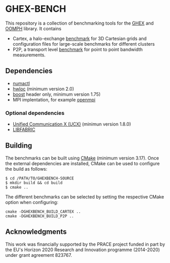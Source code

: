 # GHEX-BENCH

This repository is a collection of benchmarking tools for the
[GHEX](https://github.com/ghex-org/GHEX) and 
[OOMPH](https://github.com/ghex-org/oomph)
library. It contains

* Cartex, a halo-exchange [benchmark](https://github.com/GridTools/GHEX-BENCH/tree/main/cartex) for 3D
  Cartesian grids and configuration files for large-scale benchmarks for different clusters
* P2P, a transport level [benchmark](https://github.com/GridTools/GHEX-BENCH/tree/main/p2p) for point to
  point bandwidth measurements.

## Dependencies

* [numactl](https://github.com/numactl/numactl)
* [hwloc](https://github.com/open-mpi/hwloc) (minimum version 2.0)
* [boost](https://github.com/boostorg/boost) header only, minimum version 1.75)
* MPI implentation, for example [openmpi](https://github.com/open-mpi/ompi)

### Optional dependencies

* [Unified Communication X (UCX)](https://github.com/openucx/ucx) (minimun version 1.8.0)
* [LIBFABRIC](https://github.com/ofiwg/libfabric)



## Building

The benchmarks can be built using [CMake](https://gitlab.kitware.com/cmake/cmake) (minimum version
3.17). Once the external dependencies are installed, CMake can be used to configure the build as
follows:
```console
$ cd /PATH/TO/GHEXBENCH-SOURCE
$ mkdir build && cd build
$ cmake ..
```

The different benchmarks can be selected by setting the respective CMake option when configuring:
```console
cmake -DGHEXBENCH_BUILD_CARTEX ..
cmake -DGHEXBENCH_BUILD_P2P ..
```

## Acknowledgments

This work was financially supported by the PRACE project funded in part by the EU's Horizon 2020
Research and Innovation programme (2014-2020) under grant agreement 823767.
